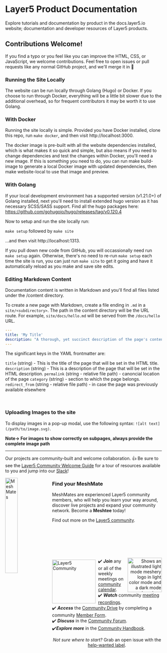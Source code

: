 # Layer5 Product Documentation
Explore tutorials and documentation by product in the docs.layer5.io website; documentation and developer resources of Layer5 products.

## Contributions Welcome!

If you find a typo or you feel like you can improve the HTML, CSS, or JavaScript, we welcome contributions. Feel free to open issues or pull requests like any normal GitHub project, and we'll merge it in 🚀

### Running the Site Locally

The website can be run locally through Golang (Hugo) or Docker. If you choose to run through Docker, everything will be a little bit slower due to the additional overhead, so for frequent contributors it may be worth it to use Golang.

### With Docker

Running the site locally is simple. Provided you have Docker installed, clone this repo, run `make docker`, and then visit http://localhost:3000.

The docker image is pre-built with all the website dependencies installed, which is what makes it so quick and simple, but also means if you need to change dependencies and test the changes within Docker, you'll need a new image. If this is something you need to do, you can run make build-image to generate a local Docker image with updated dependencies, then make website-local to use that image and preview.

### With Golang

If your local development environment has a supported version (v1.21.0+) of Golang installed, next you'll need to install extended hugo version as it has necessary SCSS/SASS support. Find all the hugo packages here: https://github.com/gohugoio/hugo/releases/tag/v0.120.4

Now to setup and run the site locally run: 

`make setup` followed by `make site`

...and then visit http://localhost:1313.

If you pull down new code from GitHub, you will occassionally need run `make setup` again. Otherwise, there's no need to re-run `make setup` each time the site is run, you can just run `make site` to get it going and have it automatically reload as you make and save site edits.

### Editing Markdown Content

Documentation content is written in Markdown and you'll find all files listed under the /content directory.

To create a new page with Markdown, create a file ending in `.md` in a `site/<subdirectory>`. The path in the content directory will be the URL route. For example, `site/docs/hello.md` will be served from the `/docs/hello` URL.

```yaml
---
title: 'My Title'
description: "A thorough, yet succinct description of the page's contents"
---
```
The significant keys in the YAML frontmatter are:

`title` (string) - This is the title of the page that will be set in the HTML title.
`description` (string) - This is a description of the page that will be set in the HTML description.
`permalink` (string - relative file path) - canoncial location of the page
`category` (string) - section to which the page belongs.
`redirect_from` (string - relative file path) - in case the page was previously available elsewhere

<div>&nbsp;</div>

### Uploading Images to the site
To display images in a pop-up modal, use the following syntax: `![alt text](/path/to/image.svg)`. 

**Note-> For images to show correctly on subpages, always provide the complete image path**

<hr/>

<a name="contributing"></a><a name="community"></a>
Our projects are community-built and welcome collaboration. 👍 Be sure to see the <a href="https://docs.google.com/document/d/17OPtDE_rdnPQxmk2Kauhm3GwXF1R5dZ3Cj8qZLKdo5E/edit">Layer5 Community Welcome Guide</a> for a tour of resources available to you and jump into our <a href="http://slack.layer5.io">Slack</a>!

<p style="clear:both;">
<a href ="https://layer5.io/community/meshmates"><img alt="MeshMates" src=".github/readme/images/layer5-community-sign.png" style="margin-right:10px; margin-bottom:15px;" width="28%" align="left"/></a>
<h3>Find your MeshMate</h3>

<p>MeshMates are experienced Layer5 community members, who will help you learn your way around, discover live projects and expand your community network. 
Become a <b>Meshtee</b> today!</p>

Find out more on the <a href="https://layer5.io/community">Layer5 community</a>. <br />
<br /><br /><br /><br />
</p>

<div>&nbsp;</div>

<a href="https://slack.meshery.io">

<picture align="right">
  <source media="(prefers-color-scheme: dark)" srcset=".github/readme/images//slack-dark-128.png"  width="110px" align="right" style="margin-left:10px;margin-top:10px;">
  <source media="(prefers-color-scheme: light)" srcset=".github/readme/images//slack-128.png" width="110px" align="right" style="margin-left:10px;padding-top:5px;">
  <img alt="Shows an illustrated light mode meshery logo in light color mode and a dark mode meshery logo dark color mode." src=".github/readme/images//slack-128.png" width="110px" align="right" style="margin-left:10px;padding-top:13px;">
</picture>
</a>


<a href="https://meshery.io/community"><img alt="Layer5 Community" src=".github/readme/images//community.svg" style="margin-right:8px;padding-top:5px;" width="140px" align="left" /></a>

<p>
✔️ <em><strong>Join</strong></em> any or all of the weekly meetings on <a href="https://calendar.google.com/calendar/b/1?cid=bGF5ZXI1LmlvX2VoMmFhOWRwZjFnNDBlbHZvYzc2MmpucGhzQGdyb3VwLmNhbGVuZGFyLmdvb2dsZS5jb20">community calendar</a>.<br />
✔️ <em><strong>Watch</strong></em> community <a href="https://www.youtube.com/playlist?list=PL3A-A6hPO2IMPPqVjuzgqNU5xwnFFn3n0">meeting recordings</a>.<br />
✔️ <em><strong>Access</strong></em> the <a href="https://drive.google.com/drive/u/4/folders/0ABH8aabN4WAKUk9PVA">Community Drive</a> by completing a community <a href="https://layer5.io/newcomer">Member Form</a>.<br />
✔️ <em><strong>Discuss</strong></em> in the <a href="https://discuss.layer5.io">Community Forum</a>.<br />
✔️<em><strong>Explore more</strong></em> in the <a href="https://layer5.io/community/handbook">Community Handbook</a>.<br />
</p>
<p align="center">
<i>Not sure where to start?</i> Grab an open issue with the <a href="https://github.com/issues?q=is%3Aopen+is%3Aissue+archived%3Afalse+org%3Alayer5io+org%3Ameshery+org%3Aservice-mesh-performance+org%3Aservice-mesh-patterns+label%3A%22help+wanted%22+">help-wanted label</a>.</p>
